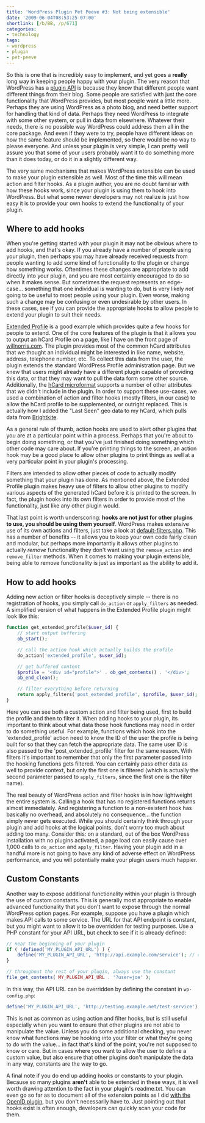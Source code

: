 ```yaml
---
title: 'WordPress Plugin Pet Peeve #3: Not being extensible'
date: '2009-06-04T08:53:25-07:00'
shortlink: [/b/BB, /p/671]
categories:
- technology
tags:
- wordpress
- plugin
- pet-peeve
---
```

So this is one that is incredibly easy to implement, and yet goes a **really** long way in keeping people happy with
your plugin.  The very reason that WordPress has a [plugin API][] is because they know that different people want
different things from their blog.  Some people are satisfied with just the core functionality that WordPress provides,
but most people want a little more.  Perhaps they are using WordPress as a photo blog, and need better support for
handling that kind of data.  Perhaps they need WordPress to integrate with some other system, or pull in data from
elsewhere.  Whatever their needs, there is no possible way WordPress could address them all in the core package.  And
even if they were to try, people have different ideas on how the same feature should be implemented, so there would be
no way to please everyone.  And unless your plugin is very simple, I can pretty well assure you that some of your users
probably want it to do something more than it does today, or do it in a slightly different way.

The very same mechanisms that makes WordPress extensible can be used to make your plugin extensible as well.  Most of
the time this will mean action and filter hooks.  As a plugin author, you are no doubt familiar with how these hooks
work, since your plugin is using them to hook into WordPress.  But what some newer developers may not realize is just
how easy it is to provide your own hooks to extend the functionality of your plugin.


## Where to add hooks ##

When you're getting started with your plugin it may not be obvious where to add hooks, and that's okay.  If you already
have a number of people using your plugin, then perhaps you may have already received requests from people wanting to
add some kind of functionality to the plugin or change how something works.  Oftentimes these changes are appropriate to
add directly into your plugin, and you are most certainly encouraged to do so when it makes sense.  But sometimes the
request represents an edge-case... something that one individual is wanting to do, but is very likely *not* going to be
useful to most people using your plugin.  Even worse, making such a change may be confusing or even undesirable by other
users.  In these cases, see if you can provide the appropriate hooks to allow people to extend your plugin to suit their
needs.  

[Extended Profile][] is a good example which provides quite a few hooks for people to extend.  One of the core features
of the plugin is that it allows you to output an hCard Profile on a page, like I have on the front page of
[willnorris.com][].  The plugin provides most of the common hCard attributes that we thought an individual might be
interested in like name, website, address, telephone number, etc. To collect this data from the user, the plugin extends
the standard WordPress Profile administration page.  But we knew that users might already have a different plugin
capable of providing this data, or that they may want to pull the data form some other source. Additionally, the [hCard
microformat][] supports a number of other attributes that we didn't include in the plugin.  In order to support these
use-cases, we used a combination of action and filter hooks (mostly filters, in our case) to allow the hCard profile to
be supplemented, or outright replaced. This is actually how I added the "Last Seen" geo data to my hCard, which pulls
data from [Brightkite][].

As a general rule of thumb, action hooks are used to alert other plugins that you are at a particular point within a
process.  Perhaps that you're about to begin doing something, or that you've just finished doing something which other
code may care about.  If you're printing things to the screen, an action hook may be a good place to allow other plugins
to print things as well at a very particular point in your plugin's processing.

Filters are intended to allow other pieces of code to actually modify something that your plugin has done.  As mentioned
above, the Extended Profile plugin makes heavy use of filters to allow other plugins to modify various aspects of the
generated hCard before it is printed to the screen.  In fact, the plugin hooks into its own filters in order to provide
most of the functionality, just like any other plugin would.  

That last point is worth underscoring: **hooks are not just for other plugins to use, you should be using them
yourself**.  WordPress makes extensive use of its own actions and filters, just take a look at [default-filters.php][].
This has a number of benefits -- it allows you to keep your own code fairly clean and modular, but perhaps more
importantly it allows other plugins to actually *remove* functionality they don't want using the `remove_action` and
`remove_filter` methods. When it comes to making your plugin extensible, being able to remove functionality is just as
important as the ability to add it.


## How to add hooks ##

Adding new action or filter hooks is deceptively simple -- there is no registration of hooks, you simply call
`do_action` or `apply_filters` as needed.  A simplified version of what happens in the Extended Profile plugin might
look like this:

``` php
function get_extended_profile($user_id) {
    // start output buffering
    ob_start();

    // call the action hook which actually builds the profile
    do_action('extended_profile', $user_id);

    // get buffered content
    $profile = '<div id="profile">' . ob_get_contents() . '</div>';
    ob_end_clean();

    // filter everything before returning
    return apply_filters('post_extended_profile', $profile, $user_id);
}
```

Here you can see both a custom action and filter being used, first to build the profile and then to filter it.  When
adding hooks to your plugin, its important to think about what data those hook functions may need in order to do
something useful.  For example, functions which hook into the 'extended\_profile' action need to know the ID of the user
the profile is being built for so that they can fetch the appropriate data.  The same user ID is also passed to the
'post\_extended\_profile' filter for the same reason.  With filters it's important to remember that only the first
parameter passed into the hooking functions gets filtered.  You can certainly pass other data as well to provide
context, but only the first one is filtered (which is actually the second parameter passed to `apply_filters`, since the
first one is the filter name).

The real beauty of WordPress action and filter hooks is in how lightweight the entire system is.  Calling a hook that
has no registered functions returns almost immediately.  And registering a function to a non-existent hook has basically
no overhead, and absolutely no consequence... the function simply never gets executed.  While you should certainly think
through your plugin and add hooks at the logical points, don't worry too much about adding too many.  Consider this: on
a standard, out of the box WordPress installation with no plugins activated, a page load can easily cause over 1,000
calls to `do_action` and `apply_filter`.  Having your plugin add in a handful more is not going to have any kind of
adverse effect on WordPress performance, and you will potentially make your plugin users much happier.


## Custom Constants ##

Another way to expose additional functionality within your plugin is through the use of custom constants.  This is
generally most appropriate to enable advanced functionality that you don't want to expose through the normal WordPress
option pages.  For example, suppose you have a plugin which makes API calls to some service.  The URL for that API
endpoint is constant, but you might want to allow it to be overridden for testing purposes.  Use a PHP constant for your
API URL, but check to see if it is already defined:

``` php
// near the beginning of your plugin
if ( !defined('MY_PLUGIN_API_URL') ) {
    define('MY_PLUGIN_API_URL', 'http://api.example.com/service'); // default value
}

// throughout the rest of your plugin, always use the constant
file_get_contents( MY_PLUGIN_API_URL . '?user=joe' );
```

In this way, the API URL can be overridden by defining the constant in `wp-config.php`:

``` php
define('MY_PLUGIN_API_URL', 'http://testing.example.net/test-service');
```

This is not as common as using action and filter hooks, but is still useful especially when you want to ensure that
other plugins are not able to manipulate the value.  Unless you do some additional checking, you never know what
functions may be hooking into your filter or what they're going to do with the value... in fact that's kind of the
point, you're not supposed to know or care.  But in cases where you want to allow the user to define a custom value, but
also ensure that other plugins don't manipulate the data in any way, constants are the way to go.

A final note if you do end up adding hooks or constants to your plugin.  Because so many plugins **aren't** able to be
extended in these ways, it is well worth drawing attention to the fact in your plugin's readme.txt.  You can even go so
far as to document all of the extension points as I did [with the OpenID plugin][], but you don't necessarily have to.
Just pointing out that hooks exist is often enough, developers can quickly scan your code for them.

[plugin API]: http://codex.wordpress.org/Plugin_API
[Extended Profile]: http://wordpress.org/extend/plugins/extended-profile/
[willnorris.com]: /
[hCard microformat]: http://microformats.org/wiki/hCard
[Brightkite]: http://brightkite.com/
[default-filters.php]: http://core.trac.wordpress.org/browser/trunk/wp-includes/default-filters.php
[with the OpenID plugin]: http://wiki.diso-project.org/wordpress-openid-api
